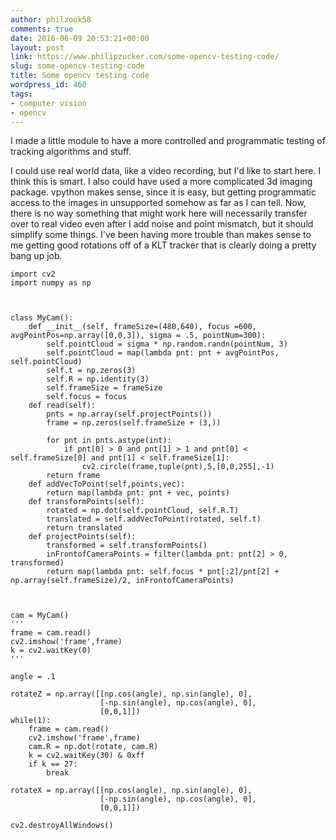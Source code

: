 ```yaml
---
author: philzook58
comments: true
date: 2016-06-09 20:53:21+00:00
layout: post
link: https://www.philipzucker.com/some-opencv-testing-code/
slug: some-opencv-testing-code
title: Some opencv testing code
wordpress_id: 460
tags:
- computer vision
- opencv
---
```


I made a little module to have a more controlled and programmatic testing of tracking algorithms and stuff.

I could use real world data, like a video recording, but I'd like to start here. I think this is smart. I also could have used a more complicated 3d imaging package. vpython makes sense, since it is easy, but getting programmatic access to the images in unsupported somehow as far as I can tell. Now, there is no way something that might work here will necessarily transfer over to real video even after I add noise and point mismatch, but it should simplify some things. I've been having more trouble than makes sense to me getting good rotations off of a KLT tracker that is clearly doing a pretty bang up job.



    
    import cv2
    import numpy as np
    
    
    
    class MyCam():
    	def __init__(self, frameSize=(480,640), focus =600, avgPointPos=np.array([0,0,3]), sigma = .5, pointNum=300):
    		self.pointCloud = sigma * np.random.randn(pointNum, 3)
    		self.pointCloud = map(lambda pnt: pnt + avgPointPos, self.pointCloud)
    		self.t = np.zeros(3)
    		self.R = np.identity(3)
    		self.frameSize = frameSize
    		self.focus = focus
    	def read(self):
    		pnts = np.array(self.projectPoints())
    		frame = np.zeros(self.frameSize + (3,))
    
    		for pnt in pnts.astype(int):
    			if pnt[0] > 0 and pnt[1] > 1 and pnt[0] < self.frameSize[0] and pnt[1] < self.frameSize[1]:
    				cv2.circle(frame,tuple(pnt),5,[0,0,255],-1)
    		return frame
    	def addVecToPoint(self,points,vec):
    		return map(lambda pnt: pnt + vec, points)
    	def transformPoints(self):
    		rotated = np.dot(self.pointCloud, self.R.T)
    		translated = self.addVecToPoint(rotated, self.t)
    		return translated
    	def projectPoints(self):
    		transformed = self.transformPoints()
    		inFrontofCameraPoints = filter(lambda pnt: pnt[2] > 0, transformed)
    		return map(lambda pnt: self.focus * pnt[:2]/pnt[2] + np.array(self.frameSize)/2, inFrontofCameraPoints)
    
    
    
    cam = MyCam()
    '''
    frame = cam.read()
    cv2.imshow('frame',frame)
    k = cv2.waitKey(0)
    '''
    
    angle = .1
    
    rotateZ = np.array([[np.cos(angle), np.sin(angle), 0],
    					[-np.sin(angle), np.cos(angle), 0],
    					[0,0,1]])
    while(1):
    	frame = cam.read()
    	cv2.imshow('frame',frame)
    	cam.R = np.dot(rotate, cam.R)
    	k = cv2.waitKey(30) & 0xff
    	if k == 27:
    		break
    
    rotateX = np.array([[np.cos(angle), np.sin(angle), 0],
    					[-np.sin(angle), np.cos(angle), 0],
    					[0,0,1]])
    	
    cv2.destroyAllWindows()



